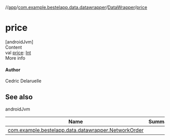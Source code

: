 //[app](../../index.md)/[com.example.bestelapp.data.datawrapper](../index.md)/[DataWrapper](index.md)/[price](price.md)



# price  
[androidJvm]  
Content  
val [price](price.md): [Int](https://kotlinlang.org/api/latest/jvm/stdlib/kotlin/-int/index.html)  
More info  


#### Author  


Cedric Delaruelle



## See also  
  
androidJvm  
  
|  Name|  Summary| 
|---|---|
| <a name="com.example.bestelapp.data.datawrapper/DataWrapper/price/#/PointingToDeclaration/"></a>[com.example.bestelapp.data.datawrapper.NetworkOrder](../-network-order/index.md)| <a name="com.example.bestelapp.data.datawrapper/DataWrapper/price/#/PointingToDeclaration/"></a>
  
  



